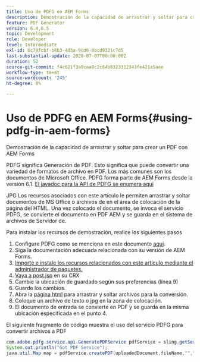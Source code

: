 ```yaml
---
title: Uso de PDFG en AEM Forms
description: Demostración de la capacidad de arrastrar y soltar para crear un PDF con AEM Forms
feature: PDF Generator
version: 6.4,6.5
topic: Development
role: Developer
level: Intermediate
exl-id: bc79fcbf-b8b3-4d3a-9cd6-0bcd9321c7d5
last-substantial-update: 2020-07-07T00:00:00Z
duration: 52
source-git-commit: f4c621f3a9caa8c2c64b8323312343fe421a5aee
workflow-type: tm+mt
source-wordcount: '245'
ht-degree: 0%

---
```


# Uso de PDFG en AEM Forms{#using-pdfg-in-aem-forms}

Demostración de la capacidad de arrastrar y soltar para crear un PDF con AEM Forms

PDFG significa Generación de PDF. Esto significa que puede convertir una variedad de formatos de archivo en PDF. Los más comunes son los documentos de Microsoft Office. PDFG forma parte de AEM Forms desde la versión 6.1.
[El javadoc para la API de PDFG se enumera aquí](https://www.adobe.io/experience-manager/reference-materials/6-5/forms/javadocs/index.html?com/adobe/fd/output/api/OutputService.html)

JPG Los recursos asociados con este artículo le permiten arrastrar y soltar documentos de MS Office o archivos de en el área de colocación de la página del HTML. Una vez colocado el documento, se invoca el servicio PDFG, se convierte el documento en PDF AEM y se guarda en el sistema de archivos de Servidor de.

Para instalar los recursos de demostración, realice los siguientes pasos

1. Configure PDFG como se menciona en este documento [aquí](https://helpx.adobe.com/experience-manager/6-4/forms/using/install-configure-pdf-generator.html).
1. Siga la documentación adecuada relacionada con su versión de AEM Forms.
1. [Importe e instale los recursos relacionados con este artículo mediante el administrador de paquetes.](assets/createpdfgdemov2.zip)
1. [Vaya a post.jsp](http://localhost:4502/apps/AemFormsSamples/components/createPDF/POST.jsp) en su CRX
1. Cambie la ubicación de guardado según sus preferencias (línea 9)
1. Guarde los cambios.
1. Abra la [página html](http://localhost:4502/content/DocumentServices/CreatePDFG.html) para arrastrar y soltar archivos para la conversión.
1. Coloque un archivo de texto o jpg en la zona de colocación.
1. El documento de entrada se convierte en PDF y se guarda en la misma ubicación especificada en el punto 4.

El siguiente fragmento de código muestra el uso del servicio PDFG para convertir archivos a PDF

```java
com.adobe.pdfg.service.api.GeneratePDFService pdfService = sling.getService(com.adobe.pdfg.service.api.GeneratePDFService.class);
System.out.println("Got PDF Service");
java.util.Map map = pdfService.createPDF(uploadedDocument,fileName,"","Standard","No Security", null, null);
```
